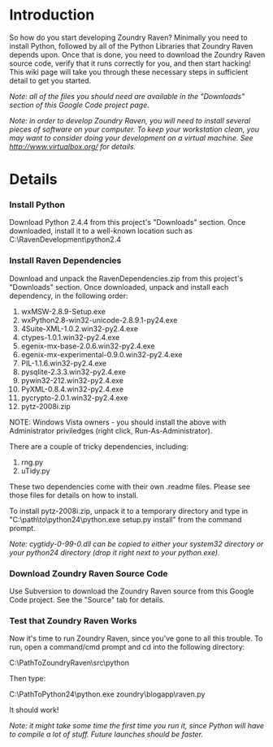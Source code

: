 # Introduction #

So how do you start developing Zoundry Raven?  Minimally you need to install Python, followed by all of the Python Libraries that Zoundry Raven depends upon.  Once that is done, you need to download the Zoundry Raven source code, verify that it runs correctly for you, and then start hacking!  This wiki page will take you through these necessary steps in sufficient detail to get you started.

_Note:  all of the files you should need are available in the "Downloads" section of this Google Code project page._

_Note:  in order to develop Zoundry Raven, you will need to install several pieces of software on your computer.  To keep your workstation clean, you may want to consider doing your development on a virtual machine.  See http://www.virtualbox.org/ for details._


# Details #

### Install Python ###
Download Python 2.4.4 from this project's "Downloads" section.  Once downloaded, install it to a well-known location such as C:\RavenDevelopment\python2.4

### Install Raven Dependencies ###
Download and unpack the RavenDependencies.zip from this project's "Downloads" section.  Once downloaded, unpack and install each dependency, in the following order:

  1. wxMSW-2.8.9-Setup.exe
  1. wxPython2.8-win32-unicode-2.8.9.1-py24.exe
  1. 4Suite-XML-1.0.2.win32-py2.4.exe
  1. ctypes-1.0.1.win32-py2.4.exe
  1. egenix-mx-base-2.0.6.win32-py2.4.exe
  1. egenix-mx-experimental-0.9.0.win32-py2.4.exe
  1. PIL-1.1.6.win32-py2.4.exe
  1. pysqlite-2.3.3.win32-py2.4.exe
  1. pywin32-212.win32-py2.4.exe
  1. PyXML-0.8.4.win32-py2.4.exe
  1. pycrypto-2.0.1.win32-py2.4.exe
  1. pytz-2008i.zip

NOTE: Windows Vista owners - you should install the above with Administrator priviledges (right click, Run-As-Administrator).

There are a couple of tricky dependencies, including:

  1. rng.py
  1. uTidy.py

These two dependencies come with their own .readme files.  Please see those files for details on how to install.

To install pytz-2008i.zip, unpack it to a temporary directory and type in "C:\path\to\python24\python.exe setup.py install" from the command prompt.

_Note: cygtidy-0-99-0.dll can be copied to either your system32 directory or your python24 directory (drop it right next to your python.exe)._


### Download Zoundry Raven Source Code ###
Use Subversion to download the Zoundry Raven source from this Google Code project.  See the "Source" tab for details.

### Test that Zoundry Raven Works ###
Now it's time to run Zoundry Raven, since you've gone to all this trouble.  To run, open a command/cmd prompt and cd into the following directory:

C:\PathToZoundryRaven\src\python

Then type:

C:\PathToPython24\python.exe zoundry\blogapp\raven.py

It should work!

_Note: it might take some time the first time you run it, since Python will have to compile a lot of stuff.  Future launches should be faster._